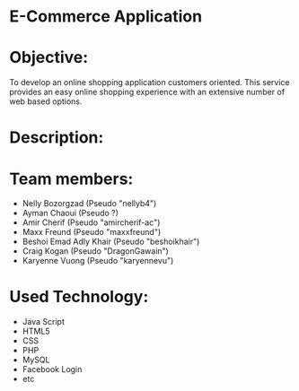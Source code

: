 # E-Commerce Application

# Objective:
To develop an online shopping application customers oriented. This service provides an easy online shopping experience with an extensive number of web based options.

# Description:

# Team members:
- Nelly Bozorgzad (Pseudo "nellyb4")
- Ayman Chaoui (Pseudo ?)
- Amir Cherif (Pseudo "amircherif-ac")
- Maxx Freund (Pseudo "maxxfreund")
- Beshoi Emad Adly Khair (Pseudo "beshoikhair")
- Craig Kogan (Pseudo "DragonGawain")
- Karyenne Vuong (Pseudo "karyennevu")

# Used Technology:
- Java Script
- HTML5
- CSS
- PHP
- MySQL
- Facebook Login
- etc
